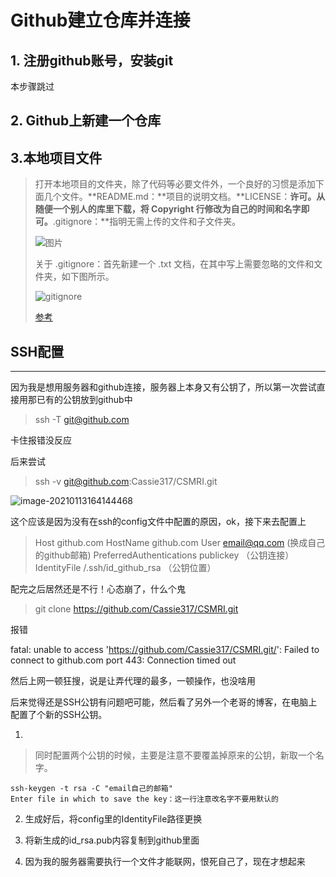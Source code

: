 # Github建立仓库并连接

## 1. 注册github账号，安装git

本步骤跳过

## 2. Github上新建一个仓库

## 3.本地项目文件

> 打开本地项目的文件夹，除了代码等必要文件外，一个良好的习惯是添加下面几个文件。**README.md：**项目的说明文档。**LICENSE：**许可。从随便一个别人的库里下载，将 Copyright 行修改为自己的时间和名字即可。**.gitignore：**指明无需上传的文件和子文件夹。
>
> ![图片](https://img-blog.csdn.net/201808060002050)
>
> 关于 .gitignore：首先新建一个 .txt 文档，在其中写上需要忽略的文件和文件夹，如下图所示。
>
> ![gitignore](https://img-blog.csdn.net/2018080523511390)
>
> [参考](https://blog.csdn.net/Xingyb14/article/details/81437651?utm_medium=distribute.pc_relevant_t0.none-task-blog-BlogCommendFromMachineLearnPai2-1.control&depth_1-utm_source=distribute.pc_relevant_t0.none-task-blog-BlogCommendFromMachineLearnPai2-1.control)

## SSH配置

---

因为我是想用服务器和github连接，服务器上本身又有公钥了，所以第一次尝试直接用那已有的公钥放到github中

> ssh -T git@github.com 

卡住报错没反应

后来尝试

> ssh -v git@github.com:Cassie317/CSMRI.git

![image-20210113164144468](C:\Users\70902\AppData\Roaming\Typora\typora-user-images\image-20210113164144468.png)

这个应该是因为没有在ssh的config文件中配置的原因，ok，接下来去配置上

> Host github.com
> 	HostName  github.com
> 	User email@qq.com     (换成自己的github邮箱)
> 	PreferredAuthentications publickey  （公钥连接）
> 	IdentityFile  /.ssh/id_github_rsa （公钥位置）

配完之后居然还是不行！心态崩了，什么个鬼

> git clone https://github.com/Cassie317/CSMRI.git

报错

fatal: unable to access 'https://github.com/Cassie317/CSMRI.git/': Failed to connect to github.com port 443: Connection timed out

然后上网一顿狂搜，说是让弄代理的最多，一顿操作，也没啥用

后来觉得还是SSH公钥有问题吧可能，然后看了另外一个老哥的博客，在电脑上配置了个新的SSH公钥。

1. 

> 同时配置两个公钥的时候，主要是注意不要覆盖掉原来的公钥，新取一个名字。

``` 
ssh-keygen -t rsa -C "email自己的邮箱"
Enter file in which to save the key：这一行注意改名字不要用默认的
```

2. 生成好后，将config里的IdentityFile路径更换

3. 将新生成的id_rsa.pub内容复制到github里面
4. 因为我的服务器需要执行一个文件才能联网，恨死自己了，现在才想起来

